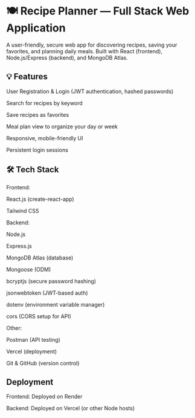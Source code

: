 # 🍽️ Recipe Planner — Full Stack Web Application
A user-friendly, secure web app for discovering recipes, saving your favorites, and planning daily meals. Built with React (frontend), Node.js/Express (backend), and MongoDB Atlas.

## 💡 Features
User Registration & Login (JWT authentication, hashed passwords)

Search for recipes by keyword

Save recipes as favorites

Meal plan view to organize your day or week

Responsive, mobile-friendly UI

Persistent login sessions

## 🛠️ Tech Stack
Frontend:

React.js (create-react-app)

Tailwind CSS

Backend:

Node.js

Express.js

MongoDB Atlas (database)

Mongoose (ODM)

bcryptjs (secure password hashing)

jsonwebtoken (JWT-based auth)

dotenv (environment variable manager)

cors (CORS setup for API)

Other:

Postman (API testing)

Vercel (deployment)

Git & GitHub (version control)

## Deployment
Frontend: Deployed on Render

Backend: Deployed on Vercel (or other Node hosts)
